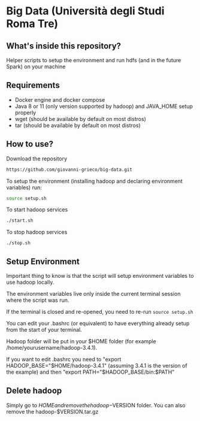 # Big Data (Università degli Studi Roma Tre)
## What's inside this repository?
Helper scripts to setup the environment and run hdfs (and in the future Spark) on your machine

## Requirements
- Docker engine and docker compose
- Java 8 or 11 (only version supported by hadoop) and JAVA_HOME setup properly
- wget (should be available by default on most distros)
- tar (should be available by default on most distros)

## How to use?
Download the repository
```bash
https://github.com/giovanni-grieco/big-data.git
```

To setup the environment (installing hadoop and declaring environment variables) run:
```bash
source setup.sh
```

To start hadoop services
```bash
./start.sh
```

To stop hadoop services
```
./stop.sh
```

## Setup Environment
Important thing to know is that the script will setup environment variables to use hadoop locally. 

The environment variables live only inside the current terminal session where the script was run.

If the terminal is closed and re-opened, you need to re-run ```source setup.sh```

You can edit your .bashrc (or equivalent) to have everything already setup from the start of your terminal.

Hadoop folder will be put in your $HOME folder (for example /home/yourusername/hadoop-3.4.1).

If you want to edit .bashrc you need to "export HADOOP_BASE="$HOME/hadoop-3.4.1" (assuming 3.4.1 is the version of the example) and then "export PATH="$HADOOP_BASE/bin:$PATH"

## Delete hadoop
Simply go to $HOME and remove the hadoop-$VERSION folder. You can also remove the hadoop-$VERSION.tar.gz
